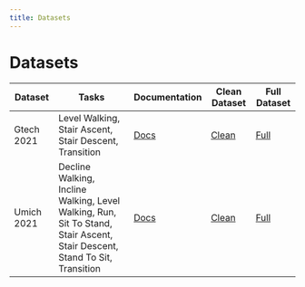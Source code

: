 ```yaml
---
title: Datasets
---
```


# Datasets

<!-- DATASET_TABLE_START -->
| Dataset | Tasks | Documentation | Clean Dataset | Full Dataset |
|---------|-------|---------------|---------------|---------------|
| Gtech 2021 | Level Walking, Stair Ascent, Stair Descent, Transition | <a class="md-button md-button--primary" href="gt21.md">Docs</a> | <a class="md-button" href="https://www.dropbox.com/scl/fi/h2aitlo77ujndhcqzhswo/gtech_2021_phase_clean.parquet?rlkey=zitswlvbc7g8bgt2f3jx3zyfx&st=26wq9hpi&raw=1">Clean</a> | <a class="md-button" href="https://www.dropbox.com/scl/fi/fvv83iipnhtapkaa1z70g/gtech_2021_phase_dirty.parquet?rlkey=fp7q7a3b0t8t6bivc9lynu5uj&st=idfk1sk4&raw=1">Full</a> |
| Umich 2021 | Decline Walking, Incline Walking, Level Walking, Run, Sit To Stand, Stair Ascent, Stair Descent, Stand To Sit, Transition | <a class="md-button md-button--primary" href="um21.md">Docs</a> | <a class="md-button" href="https://www.dropbox.com/scl/fi/typd1b24lfks6unjdiagf/umich_2021_phase_clean.parquet?rlkey=il6z7dnfs5i9n96tc90h1s244&st=vasjkbl2&raw=1">Clean</a> | <a class="md-button" href="https://www.dropbox.com/scl/fi/21mbjl4g148idosnl5li1/umich_2021_phase_dirty.parquet?rlkey=jbcy3l53wgapuyc2e3k2pgbn6&st=tuctu1y2&raw=1">Full</a> |
<!-- DATASET_TABLE_END -->

<!--
<div style="border: 1px solid #1f78d1; background: #e7f2ff; padding: 1rem 1.25rem; border-radius: 0.75rem; margin: 1.5rem 0; display:flex; flex-wrap:wrap; align-items:center; gap:1rem;">
  <div>
    <strong>🧭 Dataset Comparison:</strong> Compare validation plots, pass rates, and downloads across datasets for the same task.
  </div>
  <a href="comparison.md" style="padding:0.6rem 1.4rem; background:#1f78d1; color:#fff; border-radius:0.5rem; text-decoration:none; font-weight:600;">Open Tool</a>
</div>
-->
